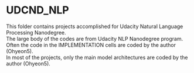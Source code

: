 # UDCND_NLP

This folder contains projects accomplished for Udacity Natural Language Processing Nanodegree. \
The large body of the codes are from Udacity NLP Nanodegree program. Often the code in the IMPLEMENTATION cells are coded by the author (Ohyeon5). \
In most of the projects, only the main model architectures are coded by the author (Ohyeon5). 